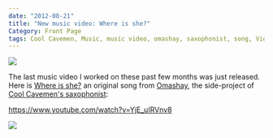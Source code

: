 ```yaml
---
date: "2012-08-21"
title: "New music video: Where is she?"
Category: Front Page
tags: Cool Cavemen, Music, music video, omashay, saxophonist, song, Video, youtube
---
```


![]({attach}where-is-she-banner.jpg)

The last music video I worked on these past few months was just released. Here is [Where is she?](https://omashay.com/compositions/sounds/where-is-she-song/) an original song from [Omashay](https://omashay.com), the side-project of [Cool Cavemen's saxophonist](https://coolcavemen.com/biography/tomasito/):

https://www.youtube.com/watch?v=YjE_uIRVnv8

![]({attach}where-is-she-preview.jpg)